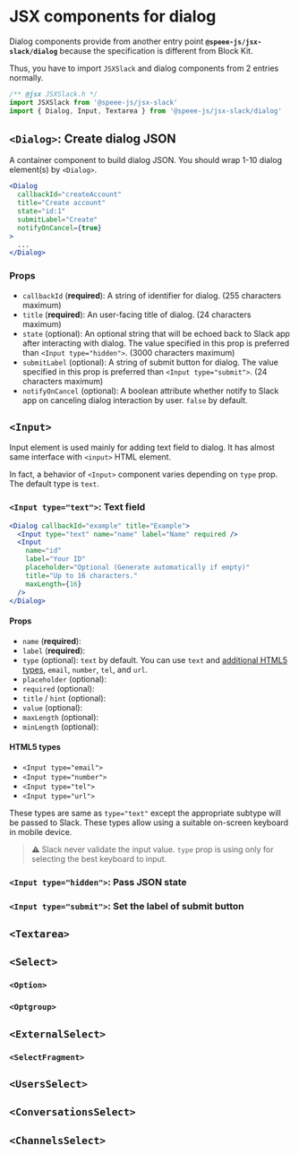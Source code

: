 # JSX components for dialog

Dialog components provide from another entry point **`@speee-js/jsx-slack/dialog`** because the specification is different from Block Kit.

Thus, you have to import `JSXSlack` and dialog components from 2 entries normally.

```javascript
/** @jsx JSXSlack.h */
import JSXSlack from '@speee-js/jsx-slack'
import { Dialog, Input, Textarea } from '@speee-js/jsx-slack/dialog'
```

## `<Dialog>`: Create dialog JSON

A container component to build dialog JSON. You should wrap 1-10 dialog element(s) by `<Dialog>`.

```jsx
<Dialog
  callbackId="createAccount"
  title="Create account"
  state="id:1"
  submitLabel="Create"
  notifyOnCancel={true}
>
  ...
</Dialog>
```

### Props

- `callbackId` (**required**): A string of identifier for dialog. (255 characters maximum)
- `title` (**required**): An user-facing title of dialog. (24 characters maximum)
- `state` (optional): An optional string that will be echoed back to Slack app after interacting with dialog. The value specified in this prop is preferred than `<Input type="hidden">`. (3000 characters maximum)
- `submitLabel` (optional): A string of submit button for dialog. The value specified in this prop is preferred than `<Input type="submit">`. (24 characters maximum)
- `notifyOnCancel` (optional): A boolean attribute whether notify to Slack app on canceling dialog interaction by user. `false` by default.

## `<Input>`

Input element is used mainly for adding text field to dialog. It has almost same interface with `<input>` HTML element.

In fact, a behavior of `<Input>` component varies depending on `type` prop. The default type is `text`.

### `<Input type="text">`: Text field

```jsx
<Dialog callbackId="example" title="Example">
  <Input type="text" name="name" label="Name" required />
  <Input
    name="id"
    label="Your ID"
    placeholder="Optional (Generate automatically if empty)"
    title="Up to 16 characters."
    maxLength={16}
  />
</Dialog>
```

#### Props

- `name` (**required**):
- `label` (**required**):
- `type` (optional): `text` by default. You can use `text` and [additional HTML5 types](#html5-types), `email`, `number`, `tel`, and `url`.
- `placeholder` (optional):
- `required` (optional):
- `title` / `hint` (optional):
- `value` (optional):
- `maxLength` (optional):
- `minLength` (optional):

#### HTML5 types

- `<Input type="email">`
- `<Input type="number">`
- `<Input type="tel">`
- `<Input type="url">`

These types are same as `type="text"` except the appropriate subtype will be passed to Slack. These types allow using a suitable on-screen keyboard in mobile device.

> :warning: Slack never validate the input value. `type` prop is using only for selecting the best keyboard to input.

### `<Input type="hidden">`: Pass JSON state

### `<Input type="submit">`: Set the label of submit button

## `<Textarea>`

## `<Select>`

### `<Option>`

### `<Optgroup>`

## `<ExternalSelect>`

### `<SelectFragment>`

## `<UsersSelect>`

## `<ConversationsSelect>`

## `<ChannelsSelect>`
